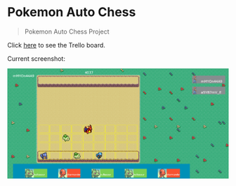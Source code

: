 # Pokemon Auto Chess

> Pokemon Auto Chess Project

Click [here](https://trello.com/b/u17YzNPR/pokemonautochess) to see the Trello board.

Current screenshot:

![auto chess](doc/img/main.png)
